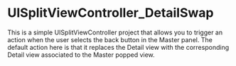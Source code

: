 # UISplitViewController_DetailSwap

This is a simple UISplitViewController project that allows you to trigger an action when
the user selects the back button in the Master panel.  The default action here is that it 
replaces the Detail view with the corresponding Detail view associated to the Master popped
view.
